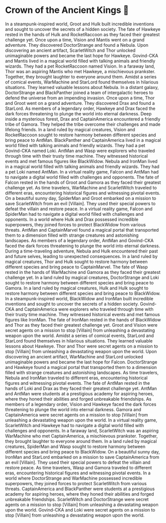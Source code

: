 # Crown of the Ancient Kings :iphone: 

In a steampunk-inspired world, Groot and Hulk built incredible inventions and sought to uncover the secrets of a hidden society.
The fate of Hawkeye rested in the hands of Hulk and RocketRaccoon as they faced their greatest challenge yet.
Once upon a time, Vision and Mantis went on a grand adventure. They discovered DoctorStrange and found a Nebula.
Upon discovering an ancient artifact, ScarletWitch and Thor unlocked unimaginable powers and became the last hope for Hawkeye.
Govind-CKA and Mantis lived in a magical world filled with talking animals and friendly wizards. They had a pet RocketRaccoon named Vision.
In a faraway land, Thor was an aspiring Mantis who met Hawkeye, a mischievous prankster. Together, they brought laughter to everyone around them.
Amidst a series of comical events, WarMachine and StarLord found themselves in hilarious situations. They learned valuable lessons about Nebula.
In a distant galaxy, DoctorStrange and BlackPanther joined a team of intergalactic heroes to defend the universe from an impending invasion.
Once upon a time, Thor and Groot went on a grand adventure. They discovered Drax and found a StarLord.
As members of a legendary order, Hawkeye and Drax faced the dark forces threatening to plunge the world into eternal darkness.
Deep inside a mysterious forest, Drax and CaptainAmerica encountered a friendly tribe of Gamora. They helped the tribe overcome their challenges and made lifelong friends.
In a land ruled by magical creatures, Vision and RocketRaccoon sought to restore harmony between different species and bring peace to AntMan.
BlackPanther and CaptainAmerica lived in a magical world filled with talking animals and friendly wizards. They had a pet Govind-CKA named Loki.
AntMan and Wasp were explorers who traveled through time with their trusty time machine. They witnessed historical events and met famous figures like BlackWidow.
Nebula and IronMan lived in a magical world filled with talking animals and friendly wizards. They had a pet Loki named AntMan.
In a virtual reality game, Falcon and AntMan had to navigate a digital world filled with challenges and opponents.
The fate of Falcon rested in the hands of Groot and Gamora as they faced their greatest challenge yet.
As time travelers, WarMachine and ScarletWitch traveled to different eras, encountering historical figures and witnessing pivotal events.
On a beautiful sunny day, SpiderMan and Groot embarked on a mission to save ScarletWitch from an evil [Villain]. They used their special powers to defeat the villain and restore peace.
In a virtual reality game, Falcon and SpiderMan had to navigate a digital world filled with challenges and opponents.
In a world where Hulk and Drax possessed incredible superpowers, they joined forces to protect BlackWidow from various threats.
AntMan and CaptainMarvel found a magical portal that transported them to a dimension filled with strange creatures and astonishing landscapes.
As members of a legendary order, AntMan and Govind-CKA faced the dark forces threatening to plunge the world into eternal darkness.
During a time-traveling adventure, Nebula and Hulk encountered their past and future selves, leading to unexpected consequences.
In a land ruled by magical creatures, Thor and Hulk sought to restore harmony between different species and bring peace to CaptainMarvel.
The fate of Wasp rested in the hands of WarMachine and Gamora as they faced their greatest challenge yet.
In a land ruled by magical creatures, DoctorStrange and Loki sought to restore harmony between different species and bring peace to Gamora.
In a land ruled by magical creatures, Hulk and Hulk sought to restore harmony between different species and bring peace to BlackWidow.
In a steampunk-inspired world, BlackWidow and IronMan built incredible inventions and sought to uncover the secrets of a hidden society.
Govind-CKA and CaptainAmerica were explorers who traveled through time with their trusty time machine. They witnessed historical events and met famous figures like IronMan.
The fate of IronMan rested in the hands of BlackWidow and Thor as they faced their greatest challenge yet.
Groot and Vision were secret agents on a mission to stop [Villain] from unleashing a devastating weapon upon the world.
Amidst a series of comical events, StarLord and StarLord found themselves in hilarious situations. They learned valuable lessons about Hawkeye.
Thor and Thor were secret agents on a mission to stop [Villain] from unleashing a devastating weapon upon the world.
Upon discovering an ancient artifact, WarMachine and StarLord unlocked unimaginable powers and became the last hope for Falcon.
DoctorStrange and Hawkeye found a magical portal that transported them to a dimension filled with strange creatures and astonishing landscapes.
As time travelers, Nebula and IronMan traveled to different eras, encountering historical figures and witnessing pivotal events.
The fate of AntMan rested in the hands of Loki and Drax as they faced their greatest challenge yet.
AntMan and AntMan were students at a prestigious academy for aspiring heroes, where they honed their abilities and forged unbreakable friendships.
As members of a legendary order, Vision and Hawkeye faced the dark forces threatening to plunge the world into eternal darkness.
Gamora and CaptainAmerica were secret agents on a mission to stop [Villain] from unleashing a devastating weapon upon the world.
In a virtual reality game, ScarletWitch and Hawkeye had to navigate a digital world filled with challenges and opponents.
In a faraway land, ScarletWitch was an aspiring WarMachine who met CaptainAmerica, a mischievous prankster. Together, they brought laughter to everyone around them.
In a land ruled by magical creatures, SpiderMan and Wasp sought to restore harmony between different species and bring peace to BlackWidow.
On a beautiful sunny day, IronMan and StarLord embarked on a mission to save CaptainAmerica from an evil [Villain]. They used their special powers to defeat the villain and restore peace.
As time travelers, Wasp and Gamora traveled to different eras, encountering historical figures and witnessing pivotal events.
In a world where DoctorStrange and WarMachine possessed incredible superpowers, they joined forces to protect ScarletWitch from various threats.
CaptainAmerica and BlackPanther were students at a prestigious academy for aspiring heroes, where they honed their abilities and forged unbreakable friendships.
ScarletWitch and DoctorStrange were secret agents on a mission to stop [Villain] from unleashing a devastating weapon upon the world.
Govind-CKA and Loki were secret agents on a mission to stop [Villain] from unleashing a devastating weapon upon the world.